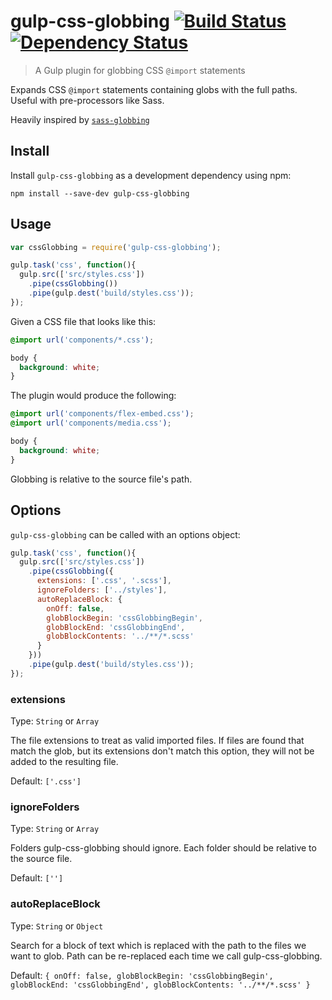 # gulp-css-globbing [![Build Status][travis-image]][travis-url] [![Dependency Status][depstat-image]][depstat-url]
> A Gulp plugin for globbing CSS `@import` statements

Expands CSS `@import` statements containing globs with the full paths. Useful with pre-processors like Sass.

Heavily inspired by [`sass-globbing`](https://github.com/chriseppstein/sass-globbing)

## Install

Install `gulp-css-globbing` as a development dependency using npm:

```shell
npm install --save-dev gulp-css-globbing
```

## Usage

```javascript
var cssGlobbing = require('gulp-css-globbing');

gulp.task('css', function(){
  gulp.src(['src/styles.css'])
    .pipe(cssGlobbing())
    .pipe(gulp.dest('build/styles.css'));
});
```

Given a CSS file that looks like this:

```css
@import url('components/*.css');

body {
  background: white;
}
```

The plugin would produce the following:

```css
@import url('components/flex-embed.css');
@import url('components/media.css');

body {
  background: white;
}
```

Globbing is relative to the source file's path.


## Options

`gulp-css-globbing` can be called with an options object:

```javascript
gulp.task('css', function(){
  gulp.src(['src/styles.css'])
    .pipe(cssGlobbing({
      extensions: ['.css', '.scss'],
      ignoreFolders: ['../styles'],
      autoReplaceBlock: {
        onOff: false,
        globBlockBegin: 'cssGlobbingBegin',
        globBlockEnd: 'cssGlobbingEnd',
        globBlockContents: '../**/*.scss'
      }
    }))
    .pipe(gulp.dest('build/styles.css'));
});
```

### extensions
Type: `String` or `Array`

The file extensions to treat as valid imported files. If files are found that match the glob, but its extensions don't match this option, they will not be added to the resulting file.

Default: `['.css']`

### ignoreFolders
Type: `String` or `Array`

Folders gulp-css-globbing should ignore. Each folder should be relative to the source file.

Default: `['']`

### autoReplaceBlock
Type: `String` or `Object`

Search for a block of text which is replaced with the path to the files we want to glob. Path can be re-replaced each time we call gulp-css-globbing.

Default: `{
        onOff: false,
        globBlockBegin: 'cssGlobbingBegin',
        globBlockEnd: 'cssGlobbingEnd',
        globBlockContents: '../**/*.scss'
      }`


[travis-url]: https://travis-ci.org/jsahlen/gulp-css-globbing
[travis-image]: https://travis-ci.org/jsahlen/gulp-css-globbing.svg?branch=master
[depstat-url]: https://david-dm.org/jsahlen/gulp-css-globbing
[depstat-image]: https://david-dm.org/jsahlen/gulp-css-globbing.svg
